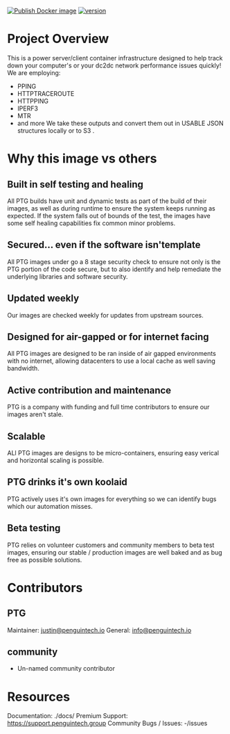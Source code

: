 [![Publish Docker image](https://github.com/PenguinCloud/PenguinPerf3/actions/workflows/push.yml/badge.svg)](https://github.com/PenguinCloud/PenguinPerf3/actions/workflows/push.yml) [![version](https://img.shields.io/badge/version-1.0.2-blue.svg)](https://semver.org) 

# Project Overview
This is a power server/client container infrastructure designed to help track down your computer's or your dc2dc network performance issues quickly!
We are employing:
* PPING
* HTTPTRACEROUTE
* HTTPPING
* IPERF3
* MTR
* and more 
We take these outputs and convert them out in USABLE JSON structures locally or to S3 .

# Why this image vs others
## Built in self testing and healing
All PTG builds have unit and dynamic tests as part of the build of their images, as well as during runtime to ensure the system keeps running as expected. If the system falls out of bounds of the test, the images have some self healing capabilities fix common minor problems.

## Secured... even if the software isn'template
All PTG images under go a 8 stage security check to ensure not only is the PTG portion of the code secure, but to also identify and help remediate the underlying libraries and software security. 

## Updated weekly
Our images are checked weekly for updates from upstream sources.

## Designed for air-gapped or for internet facing
All PTG images are designed to be ran inside of air gapped environments with no internet, allowing datacenters to use a local cache as well saving bandwidth.

## Active contribution and maintenance
PTG is a company with funding and full time contributors to ensure our images aren't stale.

## Scalable
ALl PTG images are designs to be micro-containers, ensuring easy verical and horizontal scaling is possible.

## PTG drinks it's own koolaid
PTG actively uses it's own images for everything so we can identify bugs which our automation misses.

## Beta testing
PTG relies on volunteer customers and community members to beta test images, ensuring our stable / production images are well baked and as bug free as possible solutions.

# Contributors
## PTG
Maintainer:  justin@penguintech.io
General: info@penguintech.io

## community

* Un-named community contributor


# Resources
Documentation: ./docs/
Premium Support: https://support.penguintech.group 
Community Bugs / Issues: -/issues
